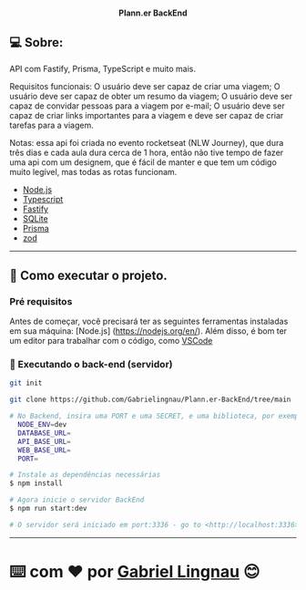<p align="center">
  <h4 align="center">Plann.er BackEnd</h4>
</p>

## 💻 Sobre:

API com Fastify, Prisma, TypeScript e muito mais.

Requisitos funcionais: O usuário deve ser capaz de criar uma viagem; O usuário deve ser capaz de obter um resumo da viagem;  O usuário deve ser capaz de convidar pessoas para a viagem por e-mail; O usuário deve ser capaz de criar links importantes para a viagem e deve ser capaz de criar tarefas para a viagem.

Notas: essa api foi criada no evento rocketseat (NLW Journey), que dura três dias e cada aula dura cerca de 1 hora, então não tive tempo de fazer uma api com um designem,
que é fácil de manter e que tem um código muito legível, mas todas as rotas funcionam.



- [Node.js](https://nodejs.org/en/)
- [Typescript](https://www.typescriptlang.org/)
- [Fastify](https://fastify.dev/)
- [SQLite](https://www.sqlite.org/index.html)
- [Prisma](https://www.prisma.io/)
- [zod](https://zod.dev/)

---

## 🚀 Como executar o projeto.

### Pré requisitos

Antes de começar, você precisará ter as seguintes ferramentas instaladas em sua máquina:
[Node.js] (https://nodejs.org/en/). 
Além disso, é bom ter um editor para trabalhar com o código, como [VSCode](https://code.visualstudio.com/)


### 🚧 Executando o back-end (servidor)

```bash
git init

git clone https://github.com/Gabrielingnau/Plann.er-BackEnd/tree/main

# No Backend, insira uma PORT e uma SECRET, e uma biblioteca, por exemplo, "sqlite" e um NODE_ENV, por exemplo, "development" no arquivo .env vazio
  NODE_ENV=dev
  DATABASE_URL=
  API_BASE_URL=
  WEB_BASE_URL=
  PORT=

# Instale as dependências necessárias
$ npm install

# Agora inicie o servidor BackEnd
$ npm run start:dev

# O servidor será iniciado em port:3336 - go to <http://localhost:3336>
```

---
⌨️ com ❤️ por [Gabriel Lingnau](https://www.linkedin.com/in/gabriel-lingnau-3bb17b266/) 😊
=======